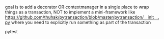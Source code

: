 goal is to add a decorator OR contextmanager in a single place to wrap things as a transaction,
NOT to implement a mini-framework like https://github.com/thuhak/pytransaction/blob/master/pytransaction/__init__.py
where you need to explicitly run something as part of the transaction

pytest
